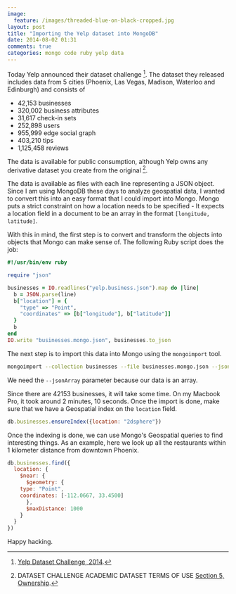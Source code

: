 ```yaml
---
image:
  feature: /images/threaded-blue-on-black-cropped.jpg
layout: post
title: "Importing the Yelp dataset into MongoDB"
date: 2014-08-02 01:31
comments: true
categories: mongo code ruby yelp data
---
```

Today Yelp announced their dataset challenge [^1]. The dataset they released includes data from 5 cities (Phoenix, Las Vegas, Madison, Waterloo and Edinburgh) and consists of

* 42,153 businesses
* 320,002 business attributes
* 31,617 check-in sets
* 252,898 users
* 955,999 edge social graph
* 403,210 tips
* 1,125,458 reviews

The data is available for public consumption, although Yelp owns any derivative dataset you create from the original [^2].

The data is available as files with each line representing a JSON object. Since I am using MongoDB these days to analyze geospatial data, I wanted to convert this into an easy format that I could import into Mongo. Mongo puts a strict constraint on how a location needs to be specified - It expects a location field in a document to be an array in the format `[longitude, latitude]`.

With this in mind, the first step is to convert and transform the objects into objects that Mongo can make sense of. The following Ruby script does the job:

```ruby
#!/usr/bin/env ruby

require "json"

businesses = IO.readlines("yelp.business.json").map do |line|
  b = JSON.parse(line)
  b["location"] = {
    "type" => "Point",
    "coordinates" => [b["longitude"], b["latitude"]]
  }
  b
end
IO.write "businesses.mongo.json", businesses.to_json
```

The next step is to import this data into Mongo using the `mongoimport` tool.

```bash
mongoimport --collection businesses --file businesses.mongo.json --jsonArray
```
We need the `--jsonArray` parameter because our data is an array.

Since there are 42153 businesses, it will take some time. On my Macbook Pro, it took around 2 minutes, 10 seconds. Once the import is done, make sure that we have a Geospatial index on the `location` field.

```javascript
db.businesses.ensureIndex({location: "2dsphere"})
```

Once the indexing is done, we can use Mongo's Geospatial queries to find interesting things. As an example, here we look up all the restaurants within 1 kilometer distance from downtown Phoenix.

```javascript
db.businesses.find({
  location: {
    $near: {
      $geometry: {
	type: "Point",
	coordinates: [-112.0667, 33.4500]
      },
      $maxDistance: 1000
    }
  }
})
```

Happy hacking.


[^1]: [Yelp Dataset Challenge, 2014](http://www.yelp.com/dataset_challenge).
[^2]: DATASET CHALLENGE ACADEMIC DATASET TERMS OF USE [Section 5, Ownership](https://www.yelp.com/html/pdf/Dataset_Challenge_Academic_Dataset_Agreement.pdf).